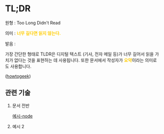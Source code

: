 # TL;DR

원형 : Too Long Didn't Read

의미  : <span style='color:#FFCC00; font-weight:bold;'>너무 길다면 읽지 않는다.</span>

발음 :

가장 간단한 형태로 TLDR은 디지털 텍스트 (기사, 전자 메일 등)가 너무 길어서 읽을 가치가 없다는 것을 표현하는 데 사용됩니다. 또한 문서에서 작성자가 <span style='color:#FFCC00; font-weight:bold;'>요약</span>이라는 의미로도 사용합니다.

([howtogeek](https://www.howtogeek.com/435266/what-does-tldr-mean-and-how-do-you-use-it/#:~:text=TLDR%20(or%20TL%3BDR)%20is%20a%20common%20internet%20acronym,and%20TLDR%20is%20no%20exception.))

## 관련 기술
1. 문서 전반
    
    [예시-node](https://github.com/nodejs/node/search?q=TL%3BDR&unscoped_q=TL%3BDR)

2. 예시 2


